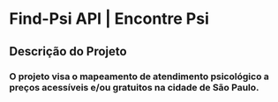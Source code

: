 # Find-Psi API | Encontre Psi 

## Descrição do Projeto

### O projeto visa o mapeamento de atendimento psicológico a preços acessíveis e/ou gratuitos na cidade de São Paulo.